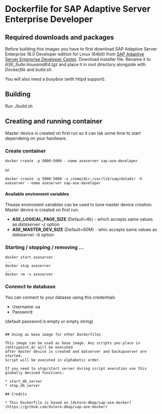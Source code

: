 # Dockerfile for SAP Adaptive Server Enterprise Developer

## Required downloads and packages

Before building this images you have to first download SAP Adaptive Server Enterprise 16.0
Developer edition for Linux (64bit) from 
[SAP Adaptive Server Enterprise Developer Center](http://scn.sap.com/community/developer-center/oltp-db).
Download installer file. Rename it to *ASE_Suite.linuxamd64.tgz* and place it
in root directory alongside with *Dockerfile* and *build.sh*.

You will also need a *busybox* (with httpd support).

## Building

Run ./build.sh

## Creating and running container

Master device is created on first run so it can tak some time to start dependeing on your hardware.

### Create container

```
docker create -p 5000:5000 --name aseserver sap-ase-developer
```

or

```
docker create -p 5000:5000 -v /some/dir:/var/lib/sap/datadir -h aseserver --name aseserver sap-ase-developer
```

#### Available enviroment variables

Thease enviroment variables can be used to tune master device creation. 
Master device is created on first run.

* **ASE_LOGICAL_PAGE_SIZE** (Default=4k) - which accepts same values as *dataserver -z* option
* **ASE_MASTER_DEV_SIZE** (Default=60M) - whic accepts same values as *dataserver -b* option

### Starting / stopping / removing ...

```
docker start aseserver
...
docker stop aseserver
...
docker rm -v aseserver
```

### Connect to database

You can connect to your dataase using this credentials
* Username: sa
* Password:

(default password is empty or empty string)
```

## Using as base image for other Dockerfiles

This image can be used as base image. Any scripts you place in /entrypoint.d/ will be executed
after master device is created and datserver and backupserver are started. 
Script will be executed in alphabetic order.

If you need to stop/start server during script execution use this globally devined functions:

* start_db_server
* stop_db_server

## Credits

* This Dockerfile is based on [dstore-dbap/sap-ase-docker](https://github.com/dstore-dbap/sap-ase-docker)
